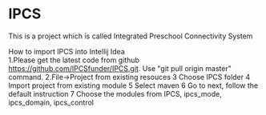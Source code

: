 # IPCS
This is a project which is called Integrated Preschool Connectivity System

How to import IPCS into Intellij Idea  
1.Please get the latest code from github https://github.com/IPCSfunder/IPCS.git. Use "git pull origin master" command.
2.File->Project from existing resouces
3 Choose IPCS folder
4 Import project from existing module
5 Select maven
6 Go to next, follow the default instruction
7 Choose the modules from IPCS, ipcs_mode, ipcs_domain, ipcs_control
  
